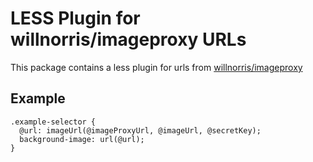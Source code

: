 # LESS Plugin for willnorris/imageproxy URLs

This package contains a less plugin for urls from [willnorris/imageproxy](https://github.com/willnorris/imageproxy)

## Example

```less
.example-selector {
  @url: imageUrl(@imageProxyUrl, @imageUrl, @secretKey);
  background-image: url(@url);
}
```